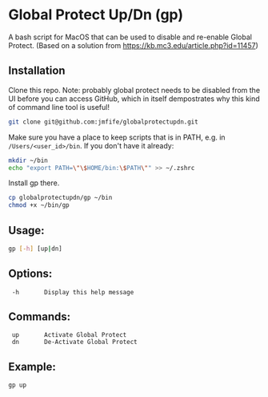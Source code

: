 # Global Protect Up/Dn (gp)

A bash script for MacOS that can be used to disable and re-enable Global Protect.  (Based on a solution from https://kb.mc3.edu/article.php?id=11457)

## Installation

Clone this repo.  Note: probably global protect needs to be disabled from the UI before you can access GitHub, which in itself dempostrates why this kind of command line tool is useful!

```bash
git clone git@github.com:jmfife/globalprotectupdn.git
```

Make sure you have a place to keep scripts that is in PATH, e.g. in `/Users/<user_id>/bin`.  If you don't have it already:

```bash
mkdir ~/bin
echo "export PATH=\"\$HOME/bin:\$PATH\"" >> ~/.zshrc
````

Install gp there. 

```bash
cp globalprotectupdn/gp ~/bin
chmod +x ~/bin/gp
````

## Usage:

```bash
gp [-h] [up|dn]
```

## Options:

     -h       Display this help message

## Commands:

     up       Activate Global Protect
     dn       De-Activate Global Protect

## Example:

```bash
gp up
````
